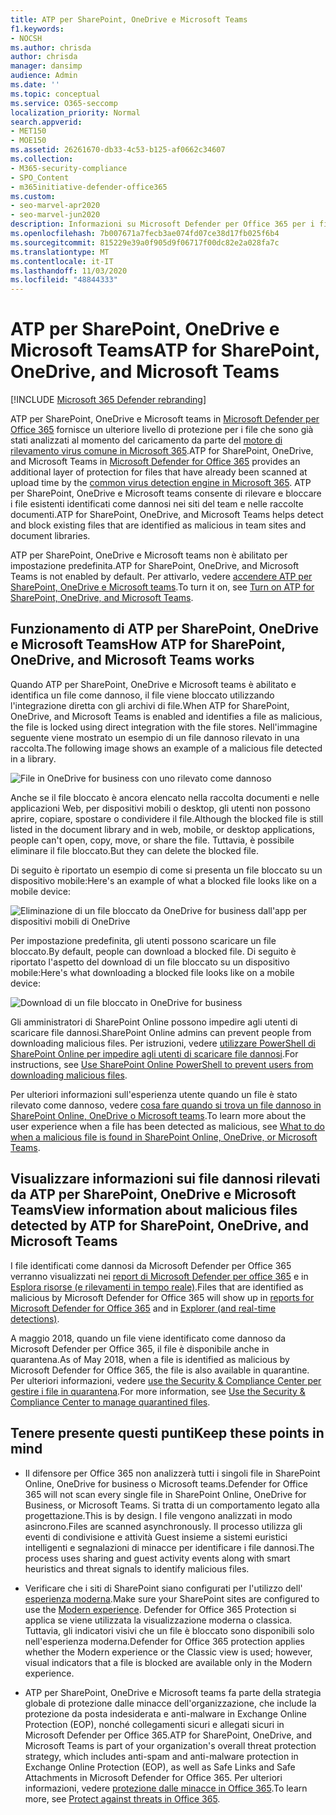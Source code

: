 ```yaml
---
title: ATP per SharePoint, OneDrive e Microsoft Teams
f1.keywords:
- NOCSH
ms.author: chrisda
author: chrisda
manager: dansimp
audience: Admin
ms.date: ''
ms.topic: conceptual
ms.service: O365-seccomp
localization_priority: Normal
search.appverid:
- MET150
- MOE150
ms.assetid: 26261670-db33-4c53-b125-af0662c34607
ms.collection:
- M365-security-compliance
- SPO_Content
- m365initiative-defender-office365
ms.custom:
- seo-marvel-apr2020
- seo-marvel-jun2020
description: Informazioni su Microsoft Defender per Office 365 per i file in SharePoint Online, OneDrive for business e Microsoft teams.
ms.openlocfilehash: 7b007671a7fecb3ae074fd07ce38d17fb025f6b4
ms.sourcegitcommit: 815229e39a0f905d9f06717f00dc82e2a028fa7c
ms.translationtype: MT
ms.contentlocale: it-IT
ms.lasthandoff: 11/03/2020
ms.locfileid: "48844333"
---
```

# <a name="atp-for-sharepoint-onedrive-and-microsoft-teams"></a><span data-ttu-id="ddde7-103">ATP per SharePoint, OneDrive e Microsoft Teams</span><span class="sxs-lookup"><span data-stu-id="ddde7-103">ATP for SharePoint, OneDrive, and Microsoft Teams</span></span>

[!INCLUDE [Microsoft 365 Defender rebranding](../includes/microsoft-defender-for-office.md)]

<span data-ttu-id="ddde7-104">ATP per SharePoint, OneDrive e Microsoft teams in [Microsoft Defender per Office 365](office-365-atp.md) fornisce un ulteriore livello di protezione per i file che sono già stati analizzati al momento del caricamento da parte del [motore di rilevamento virus comune in Microsoft 365](virus-detection-in-spo.md).</span><span class="sxs-lookup"><span data-stu-id="ddde7-104">ATP for SharePoint, OneDrive, and Microsoft Teams in [Microsoft Defender for Office 365](office-365-atp.md) provides an additional layer of protection for files that have already been scanned at upload time by the [common virus detection engine in Microsoft 365](virus-detection-in-spo.md).</span></span> <span data-ttu-id="ddde7-105">ATP per SharePoint, OneDrive e Microsoft teams consente di rilevare e bloccare i file esistenti identificati come dannosi nei siti del team e nelle raccolte documenti.</span><span class="sxs-lookup"><span data-stu-id="ddde7-105">ATP for SharePoint, OneDrive, and Microsoft Teams helps detect and block existing files that are identified as malicious in team sites and document libraries.</span></span>

<span data-ttu-id="ddde7-106">ATP per SharePoint, OneDrive e Microsoft teams non è abilitato per impostazione predefinita.</span><span class="sxs-lookup"><span data-stu-id="ddde7-106">ATP for SharePoint, OneDrive, and Microsoft Teams is not enabled by default.</span></span> <span data-ttu-id="ddde7-107">Per attivarlo, vedere [accendere ATP per SharePoint, OneDrive e Microsoft teams](turn-on-atp-for-spo-odb-and-teams.md).</span><span class="sxs-lookup"><span data-stu-id="ddde7-107">To turn it on, see [Turn on ATP for SharePoint, OneDrive, and Microsoft Teams](turn-on-atp-for-spo-odb-and-teams.md).</span></span>

## <a name="how-atp-for-sharepoint-onedrive-and-microsoft-teams-works"></a><span data-ttu-id="ddde7-108">Funzionamento di ATP per SharePoint, OneDrive e Microsoft Teams</span><span class="sxs-lookup"><span data-stu-id="ddde7-108">How ATP for SharePoint, OneDrive, and Microsoft Teams works</span></span>

<span data-ttu-id="ddde7-109">Quando ATP per SharePoint, OneDrive e Microsoft teams è abilitato e identifica un file come dannoso, il file viene bloccato utilizzando l'integrazione diretta con gli archivi di file.</span><span class="sxs-lookup"><span data-stu-id="ddde7-109">When ATP for SharePoint, OneDrive, and Microsoft Teams is enabled and identifies a file as malicious, the file is locked using direct integration with the file stores.</span></span> <span data-ttu-id="ddde7-110">Nell'immagine seguente viene mostrato un esempio di un file dannoso rilevato in una raccolta.</span><span class="sxs-lookup"><span data-stu-id="ddde7-110">The following image shows an example of a malicious file detected in a library.</span></span>

![File in OneDrive for business con uno rilevato come dannoso](../../media/2bba71cc-7ad1-4799-8b9d-d56f923db3a7.png)

<span data-ttu-id="ddde7-112">Anche se il file bloccato è ancora elencato nella raccolta documenti e nelle applicazioni Web, per dispositivi mobili o desktop, gli utenti non possono aprire, copiare, spostare o condividere il file.</span><span class="sxs-lookup"><span data-stu-id="ddde7-112">Although the blocked file is still listed in the document library and in web, mobile, or desktop applications, people can't open, copy, move, or share the file.</span></span> <span data-ttu-id="ddde7-113">Tuttavia, è possibile eliminare il file bloccato.</span><span class="sxs-lookup"><span data-stu-id="ddde7-113">But they can delete the blocked file.</span></span>

<span data-ttu-id="ddde7-114">Di seguito è riportato un esempio di come si presenta un file bloccato su un dispositivo mobile:</span><span class="sxs-lookup"><span data-stu-id="ddde7-114">Here's an example of what a blocked file looks like on a mobile device:</span></span>

![Eliminazione di un file bloccato da OneDrive for business dall'app per dispositivi mobili di OneDrive](../../media/cb1c1705-fd0a-45b8-9a26-c22503011d54.png)

<span data-ttu-id="ddde7-116">Per impostazione predefinita, gli utenti possono scaricare un file bloccato.</span><span class="sxs-lookup"><span data-stu-id="ddde7-116">By default, people can download a blocked file.</span></span> <span data-ttu-id="ddde7-117">Di seguito è riportato l'aspetto del download di un file bloccato su un dispositivo mobile:</span><span class="sxs-lookup"><span data-stu-id="ddde7-117">Here's what downloading a blocked file looks like on a mobile device:</span></span>

![Download di un file bloccato in OneDrive for business](../../media/be288a82-bdd8-4371-93d8-1783db3b61bc.png)

<span data-ttu-id="ddde7-119">Gli amministratori di SharePoint Online possono impedire agli utenti di scaricare file dannosi.</span><span class="sxs-lookup"><span data-stu-id="ddde7-119">SharePoint Online admins can prevent people from downloading malicious files.</span></span> <span data-ttu-id="ddde7-120">Per istruzioni, vedere [utilizzare PowerShell di SharePoint Online per impedire agli utenti di scaricare file dannosi](turn-on-atp-for-spo-odb-and-teams.md#step-2-recommended-use-sharepoint-online-powershell-to-prevent-users-from-downloading-malicious-files).</span><span class="sxs-lookup"><span data-stu-id="ddde7-120">For instructions, see [Use SharePoint Online PowerShell to prevent users from downloading malicious files](turn-on-atp-for-spo-odb-and-teams.md#step-2-recommended-use-sharepoint-online-powershell-to-prevent-users-from-downloading-malicious-files).</span></span>

<span data-ttu-id="ddde7-121">Per ulteriori informazioni sull'esperienza utente quando un file è stato rilevato come dannoso, vedere [cosa fare quando si trova un file dannoso in SharePoint Online, OneDrive o Microsoft teams](https://support.microsoft.com/office/01e902ad-a903-4e0f-b093-1e1ac0c37ad2).</span><span class="sxs-lookup"><span data-stu-id="ddde7-121">To learn more about the user experience when a file has been detected as malicious, see [What to do when a malicious file is found in SharePoint Online, OneDrive, or Microsoft Teams](https://support.microsoft.com/office/01e902ad-a903-4e0f-b093-1e1ac0c37ad2).</span></span>

## <a name="view-information-about-malicious-files-detected-by-atp-for-sharepoint-onedrive-and-microsoft-teams"></a><span data-ttu-id="ddde7-122">Visualizzare informazioni sui file dannosi rilevati da ATP per SharePoint, OneDrive e Microsoft Teams</span><span class="sxs-lookup"><span data-stu-id="ddde7-122">View information about malicious files detected by ATP for SharePoint, OneDrive, and Microsoft Teams</span></span>

<span data-ttu-id="ddde7-123">I file identificati come dannosi da Microsoft Defender per Office 365 verranno visualizzati nei [report di Microsoft Defender per office 365](view-reports-for-atp.md) e in [Esplora risorse (e rilevamenti in tempo reale)](threat-explorer.md).</span><span class="sxs-lookup"><span data-stu-id="ddde7-123">Files that are identified as malicious by Microsoft Defender for Office 365 will show up in [reports for Microsoft Defender for Office 365](view-reports-for-atp.md) and in [Explorer (and real-time detections)](threat-explorer.md).</span></span>

<span data-ttu-id="ddde7-124">A maggio 2018, quando un file viene identificato come dannoso da Microsoft Defender per Office 365, il file è disponibile anche in quarantena.</span><span class="sxs-lookup"><span data-stu-id="ddde7-124">As of May 2018, when a file is identified as malicious by Microsoft Defender for Office 365, the file is also available in quarantine.</span></span> <span data-ttu-id="ddde7-125">Per ulteriori informazioni, vedere [use the Security & Compliance Center per gestire i file in quarantena](manage-quarantined-messages-and-files.md#microsoft-defender-for-office-365-only-use-the-security--compliance-center-to-manage-quarantined-files).</span><span class="sxs-lookup"><span data-stu-id="ddde7-125">For more information, see [Use the Security & Compliance Center to manage quarantined files](manage-quarantined-messages-and-files.md#microsoft-defender-for-office-365-only-use-the-security--compliance-center-to-manage-quarantined-files).</span></span>

## <a name="keep-these-points-in-mind"></a><span data-ttu-id="ddde7-126">Tenere presente questi punti</span><span class="sxs-lookup"><span data-stu-id="ddde7-126">Keep these points in mind</span></span>

- <span data-ttu-id="ddde7-127">Il difensore per Office 365 non analizzerà tutti i singoli file in SharePoint Online, OneDrive for business o Microsoft teams.</span><span class="sxs-lookup"><span data-stu-id="ddde7-127">Defender for Office 365 will not scan every single file in SharePoint Online, OneDrive for Business, or Microsoft Teams.</span></span> <span data-ttu-id="ddde7-128">Si tratta di un comportamento legato alla progettazione.</span><span class="sxs-lookup"><span data-stu-id="ddde7-128">This is by design.</span></span> <span data-ttu-id="ddde7-129">I file vengono analizzati in modo asincrono.</span><span class="sxs-lookup"><span data-stu-id="ddde7-129">Files are scanned asynchronously.</span></span> <span data-ttu-id="ddde7-130">Il processo utilizza gli eventi di condivisione e attività Guest insieme a sistemi euristici intelligenti e segnalazioni di minacce per identificare i file dannosi.</span><span class="sxs-lookup"><span data-stu-id="ddde7-130">The process uses sharing and guest activity events along with smart heuristics and threat signals to identify malicious files.</span></span>

- <span data-ttu-id="ddde7-131">Verificare che i siti di SharePoint siano configurati per l'utilizzo dell' [esperienza moderna](https://docs.microsoft.com/sharepoint/guide-to-sharepoint-modern-experience).</span><span class="sxs-lookup"><span data-stu-id="ddde7-131">Make sure your SharePoint sites are configured to use the [Modern experience](https://docs.microsoft.com/sharepoint/guide-to-sharepoint-modern-experience).</span></span> <span data-ttu-id="ddde7-132">Defender for Office 365 Protection si applica se viene utilizzata la visualizzazione moderna o classica. Tuttavia, gli indicatori visivi che un file è bloccato sono disponibili solo nell'esperienza moderna.</span><span class="sxs-lookup"><span data-stu-id="ddde7-132">Defender for Office 365 protection applies whether the Modern experience or the Classic view is used; however, visual indicators that a file is blocked are available only in the Modern experience.</span></span>

- <span data-ttu-id="ddde7-133">ATP per SharePoint, OneDrive e Microsoft teams fa parte della strategia globale di protezione dalle minacce dell'organizzazione, che include la protezione da posta indesiderata e anti-malware in Exchange Online Protection (EOP), nonché collegamenti sicuri e allegati sicuri in Microsoft Defender per Office 365.</span><span class="sxs-lookup"><span data-stu-id="ddde7-133">ATP for SharePoint, OneDrive, and Microsoft Teams is part of your organization's overall threat protection strategy, which includes anti-spam and anti-malware protection in Exchange Online Protection (EOP), as well as Safe Links and Safe Attachments in Microsoft Defender for Office 365.</span></span> <span data-ttu-id="ddde7-134">Per ulteriori informazioni, vedere [protezione dalle minacce in Office 365](protect-against-threats.md).</span><span class="sxs-lookup"><span data-stu-id="ddde7-134">To learn more, see [Protect against threats in Office 365](protect-against-threats.md).</span></span>

